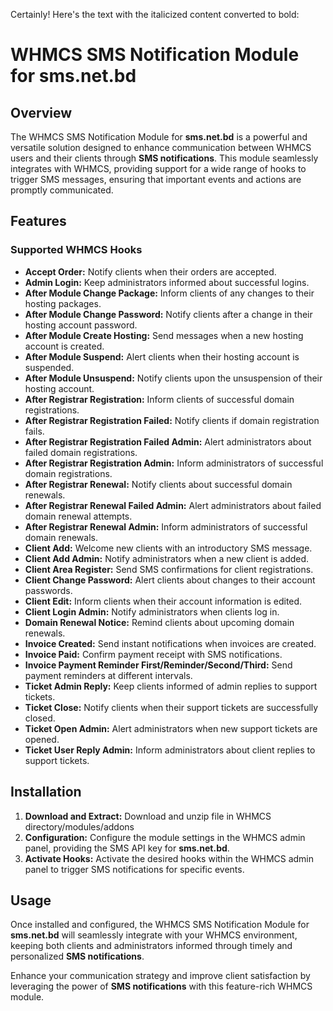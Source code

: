 Certainly! Here's the text with the italicized content converted to bold:

# WHMCS SMS Notification Module for sms.net.bd 

## Overview

The WHMCS SMS Notification Module for **sms.net.bd** is a powerful and versatile solution designed to enhance communication between WHMCS users and their clients through **SMS notifications**. This module seamlessly integrates with WHMCS, providing support for a wide range of hooks to trigger SMS messages, ensuring that important events and actions are promptly communicated.

## Features

### Supported WHMCS Hooks

- **Accept Order:** Notify clients when their orders are accepted.
- **Admin Login:** Keep administrators informed about successful logins.
- **After Module Change Package:** Inform clients of any changes to their hosting packages.
- **After Module Change Password:** Notify clients after a change in their hosting account password.
- **After Module Create Hosting:** Send messages when a new hosting account is created.
- **After Module Suspend:** Alert clients when their hosting account is suspended.
- **After Module Unsuspend:** Notify clients upon the unsuspension of their hosting account.
- **After Registrar Registration:** Inform clients of successful domain registrations.
- **After Registrar Registration Failed:** Notify clients if domain registration fails.
- **After Registrar Registration Failed Admin:** Alert administrators about failed domain registrations.
- **After Registrar Registration Admin:** Inform administrators of successful domain registrations.
- **After Registrar Renewal:** Notify clients about successful domain renewals.
- **After Registrar Renewal Failed Admin:** Alert administrators about failed domain renewal attempts.
- **After Registrar Renewal Admin:** Inform administrators of successful domain renewals.
- **Client Add:** Welcome new clients with an introductory SMS message.
- **Client Add Admin:** Notify administrators when a new client is added.
- **Client Area Register:** Send SMS confirmations for client registrations.
- **Client Change Password:** Alert clients about changes to their account passwords.
- **Client Edit:** Inform clients when their account information is edited.
- **Client Login Admin:** Notify administrators when clients log in.
- **Domain Renewal Notice:** Remind clients about upcoming domain renewals.
- **Invoice Created:** Send instant notifications when invoices are created.
- **Invoice Paid:** Confirm payment receipt with SMS notifications.
- **Invoice Payment Reminder First/Reminder/Second/Third:** Send payment reminders at different intervals.
- **Ticket Admin Reply:** Keep clients informed of admin replies to support tickets.
- **Ticket Close:** Notify clients when their support tickets are successfully closed.
- **Ticket Open Admin:** Alert administrators when new support tickets are opened.
- **Ticket User Reply Admin:** Inform administrators about client replies to support tickets.

## Installation

1. **Download and Extract:** Download and unzip file in WHMCS directory/modules/addons
2. **Configuration:** Configure the module settings in the WHMCS admin panel, providing the SMS API key for **sms.net.bd**.
3. **Activate Hooks:** Activate the desired hooks within the WHMCS admin panel to trigger SMS notifications for specific events.

## Usage

Once installed and configured, the WHMCS SMS Notification Module for **sms.net.bd** will seamlessly integrate with your WHMCS environment, keeping both clients and administrators informed through timely and personalized **SMS notifications**.

Enhance your communication strategy and improve client satisfaction by leveraging the power of **SMS notifications** with this feature-rich WHMCS module.